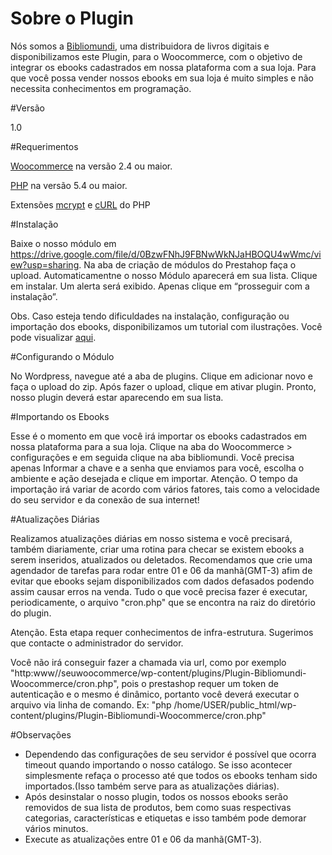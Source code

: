 # Sobre o Plugin

Nós somos a <a href="http://www.bibliomundi.com.br" target="blank">Bibliomundi</a>, uma distribuidora de livros digitais e disponibilizamos este Plugin, para o Woocommerce, com o objetivo de integrar os ebooks cadastrados em nossa plataforma com a sua loja. Para que você possa vender nossos ebooks em sua loja é muito simples e não necessita conhecimentos em programação.

#Versão

1.0

#Requerimentos

<a href="https://woocommerce.com/" target="blank">Woocommerce</a> na versão 2.4 ou maior.

<a href="http://php.net" target="blank">PHP</a> na versão 5.4 ou maior.

Extensões <a href="http://php.net/manual/pt_BR/book.mcrypt.php" target="blank">mcrypt</a> e <a href="http://php.net/manual/pt_BR/book.curl.php" target="blank">cURL</a> do PHP

#Instalação

Baixe o nosso módulo em <a href="https://drive.google.com/file/d/0BzwFNhJ9FBNwWkNJaHBOQU4wWmc/view?usp=sharing">https://drive.google.com/file/d/0BzwFNhJ9FBNwWkNJaHBOQU4wWmc/view?usp=sharing</a>. Na aba de criação de módulos do Prestahop faça o upload. Automaticamentne o nosso Módulo aparecerá em sua lista. Clique em instalar. Um alerta será exibido. Apenas clique em “prosseguir com a instalação”.

Obs. Caso esteja tendo dificuldades na instalação, configuração ou importação dos ebooks, disponibilizamos um tutorial com ilustrações. 
Você pode visualizar <a href="https://docs.google.com/document/d/1VGHVvO8zuflDOm8u_FfnGw6lRpbnnpzo9fIgfRLgQM8/edit?usp=sharing">aqui</a>.

#Configurando o Módulo

No Wordpress, navegue até a aba de plugins. Clique em adicionar novo e faça o upload do zip.
Após fazer o upload, clique em ativar plugin. Pronto, nosso plugin deverá estar aparecendo em sua lista.

#Importando os Ebooks

Esse é o momento em que você irá importar os ebooks cadastrados em nossa plataforma para a sua loja. 
Clique na aba do Woocommerce > configurações e em seguida clique na aba bibliomundi.
Você precisa apenas Informar a chave e a senha que enviamos para você, escolha o ambiente e ação desejada e clique em importar. 
Atenção. O tempo da importação irá variar de acordo com vários fatores, tais como a  velocidade do seu servidor e da conexão de sua internet!

#Atualizações Diárias

Realizamos atualizações diárias em nosso sistema e você precisará, também diariamente, criar uma rotina para checar se existem ebooks a serem inseridos, atualizados ou deletados.
Recomendamos que crie uma agendador de tarefas para rodar entre 01 e 06 da manhã(GMT-3) afim de evitar que ebooks sejam disponibilizados com dados defasados podendo assim causar erros na venda.
Tudo o que você precisa fazer é executar, periodicamente, o arquivo "cron.php" que se encontra na raiz do diretório do plugin.

Atenção. Esta etapa requer conhecimentos de infra-estrutura. Sugerimos que contacte o administrador do servidor. 

Você não irá conseguir fazer a chamada via url, como por exemplo "http:www//seuwoocommerce/wp-content/plugins/Plugin-Bibliomundi-Woocommerce/cron.php",
pois o prestashop requer um token de autenticação e o mesmo é dinâmico, portanto você deverá executar o arquivo via linha de comando. Ex: "php /home/USER/public_html/wp-content/plugins/Plugin-Bibliomundi-Woocommerce/cron.php"

#Observações

- Dependendo das configurações de seu servidor é possível que ocorra timeout quando importando o nosso catálogo. Se isso acontecer simplesmente refaça o processo até que todos os ebooks tenham sido importados.(Isso também serve para as atualizações diárias).
- Após desinstalar o nosso plugin, todos os nossos ebooks serão removidos de sua lista de produtos, bem como suas respectivas categorias, características e etiquetas e isso também pode demorar vários minutos.
- Execute as atualizações entre 01 e 06 da manhã(GMT-3).
